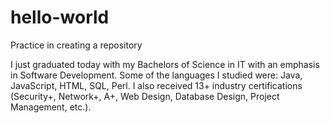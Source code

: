 # hello-world
Practice in creating a repository

I just graduated today with my Bachelors of Science in IT with an emphasis in Software Development.  Some of the languages I studied were: Java, JavaScript, HTML, SQL, Perl.  I also received 13+ industry certifications (Security+, Network+, A+, Web Design, Database Design, Project Management, etc.).
